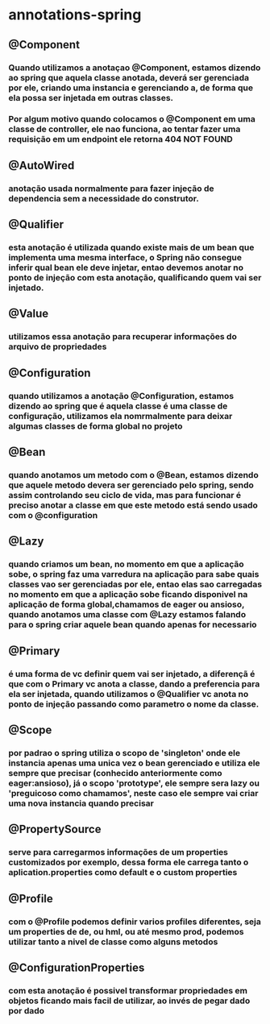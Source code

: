 # annotations-spring

## @Component

### Quando utilizamos a anotaçao @Component, estamos dizendo ao spring que aquela classe anotada, deverá ser gerenciada por ele, criando  uma instancia e gerenciando a, de forma que ela possa ser injetada em outras classes.
### Por algum motivo quando colocamos o @Component em uma classe de controller, ele nao funciona, ao tentar fazer uma requisição em um endpoint ele retorna 404 NOT FOUND

## @AutoWired

### anotação usada normalmente para fazer injeção de dependencia sem a necessidade do construtor.

## @Qualifier

### esta anotação é utilizada quando existe mais de um bean que implementa uma mesma interface, o Spring não consegue inferir qual bean ele deve injetar, entao devemos anotar no ponto de injeção com esta anotação, qualificando quem vai ser injetado.

## @Value

### utilizamos essa anotação para recuperar informações do arquivo de propriedades

## @Configuration

### quando utilizamos a anotação @Configuration, estamos dizendo ao spring que é aquela classe é uma classe de configuração, utilizamos ela nomrmalmente para deixar algumas classes de forma global no projeto

## @Bean

### quando anotamos um metodo com o @Bean, estamos dizendo que aquele metodo devera ser gerenciado pelo spring, sendo assim controlando seu ciclo de vida, mas para funcionar é preciso anotar a classe em que este metodo está sendo usado com o @configuration

## @Lazy

### quando criamos um bean, no momento em que a aplicação sobe, o spring faz uma varredura na aplicação para sabe quais classes vao ser gerenciadas por ele, entao elas sao carregadas no momento em que a aplicação sobe ficando disponivel na aplicação de forma global,chamamos de eager ou ansioso, quando anotamos uma classe com @Lazy estamos falando para o spring criar aquele bean quando apenas for necessario

## @Primary

### é uma forma de vc definir quem vai ser injetado, a diferençã é que com o Primary vc anota a classe, dando a preferencia para ela ser injetada, quando utilizamos o @Qualifier vc anota no ponto de injeção passando como parametro o nome da classe.

## @Scope

### por padrao o spring utiliza o scopo de 'singleton' onde ele instancia apenas uma unica vez o bean gerenciado e utiliza ele sempre que precisar (conhecido anteriormente como eager:ansioso), já o scopo 'prototype', ele sempre sera lazy ou 'preguicoso como chamamos', neste caso ele sempre vai criar uma nova instancia quando precisar

## @PropertySource

###  serve para  carregarmos informações de um properties customizados por exemplo, dessa forma ele carrega tanto o aplication.properties como default e o custom properties

## @Profile

### com o @Profile podemos definir varios profiles diferentes, seja um properties de de, ou hml, ou até mesmo prod, podemos utilizar tanto a nivel de classe como alguns metodos

## @ConfigurationProperties

### com esta anotação é possivel transformar propriedades em objetos ficando mais facil de utilizar, ao invés de pegar dado por dado